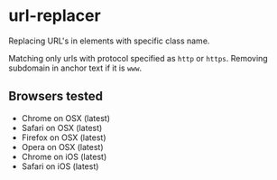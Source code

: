 # url-replacer
Replacing URL's in elements with specific class name.

Matching only urls with protocol specified as <code>http</code> or <code>https</code>. Removing subdomain in anchor text if it is <code>www</code>.

## Browsers tested
- Chrome on OSX (latest)
- Safari on OSX (latest)
- Firefox on OSX (latest)
- Opera on OSX (latest)
- Chrome on iOS (latest)
- Safari on iOS (latest)